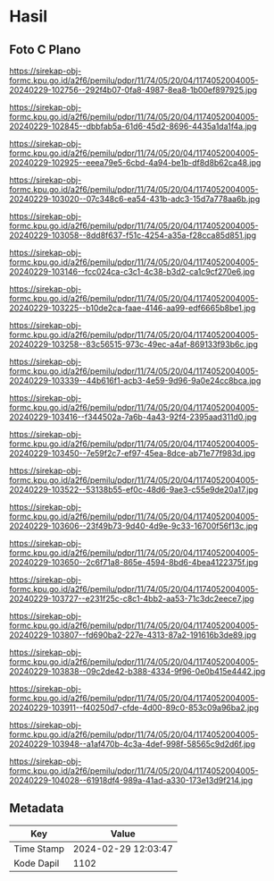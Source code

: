 # Hasil

## Foto C Plano

https://sirekap-obj-formc.kpu.go.id/a2f6/pemilu/pdpr/11/74/05/20/04/1174052004005-20240229-102756--292f4b07-0fa8-4987-8ea8-1b00ef897925.jpg

https://sirekap-obj-formc.kpu.go.id/a2f6/pemilu/pdpr/11/74/05/20/04/1174052004005-20240229-102845--dbbfab5a-61d6-45d2-8696-4435a1da1f4a.jpg

https://sirekap-obj-formc.kpu.go.id/a2f6/pemilu/pdpr/11/74/05/20/04/1174052004005-20240229-102925--eeea79e5-6cbd-4a94-be1b-df8d8b62ca48.jpg

https://sirekap-obj-formc.kpu.go.id/a2f6/pemilu/pdpr/11/74/05/20/04/1174052004005-20240229-103020--07c348c6-ea54-431b-adc3-15d7a778aa6b.jpg

https://sirekap-obj-formc.kpu.go.id/a2f6/pemilu/pdpr/11/74/05/20/04/1174052004005-20240229-103058--8dd8f637-f51c-4254-a35a-f28cca85d851.jpg

https://sirekap-obj-formc.kpu.go.id/a2f6/pemilu/pdpr/11/74/05/20/04/1174052004005-20240229-103146--fcc024ca-c3c1-4c38-b3d2-ca1c9cf270e6.jpg

https://sirekap-obj-formc.kpu.go.id/a2f6/pemilu/pdpr/11/74/05/20/04/1174052004005-20240229-103225--b10de2ca-faae-4146-aa99-edf6665b8be1.jpg

https://sirekap-obj-formc.kpu.go.id/a2f6/pemilu/pdpr/11/74/05/20/04/1174052004005-20240229-103258--83c56515-973c-49ec-a4af-869133f93b6c.jpg

https://sirekap-obj-formc.kpu.go.id/a2f6/pemilu/pdpr/11/74/05/20/04/1174052004005-20240229-103339--44b616f1-acb3-4e59-9d96-9a0e24cc8bca.jpg

https://sirekap-obj-formc.kpu.go.id/a2f6/pemilu/pdpr/11/74/05/20/04/1174052004005-20240229-103416--f344502a-7a6b-4a43-92f4-2395aad311d0.jpg

https://sirekap-obj-formc.kpu.go.id/a2f6/pemilu/pdpr/11/74/05/20/04/1174052004005-20240229-103450--7e59f2c7-ef97-45ea-8dce-ab71e77f983d.jpg

https://sirekap-obj-formc.kpu.go.id/a2f6/pemilu/pdpr/11/74/05/20/04/1174052004005-20240229-103522--53138b55-ef0c-48d6-9ae3-c55e9de20a17.jpg

https://sirekap-obj-formc.kpu.go.id/a2f6/pemilu/pdpr/11/74/05/20/04/1174052004005-20240229-103606--23f49b73-9d40-4d9e-9c33-16700f56f13c.jpg

https://sirekap-obj-formc.kpu.go.id/a2f6/pemilu/pdpr/11/74/05/20/04/1174052004005-20240229-103650--2c6f71a8-865e-4594-8bd6-4bea4122375f.jpg

https://sirekap-obj-formc.kpu.go.id/a2f6/pemilu/pdpr/11/74/05/20/04/1174052004005-20240229-103727--e231f25c-c8c1-4bb2-aa53-71c3dc2eece7.jpg

https://sirekap-obj-formc.kpu.go.id/a2f6/pemilu/pdpr/11/74/05/20/04/1174052004005-20240229-103807--fd690ba2-227e-4313-87a2-191616b3de89.jpg

https://sirekap-obj-formc.kpu.go.id/a2f6/pemilu/pdpr/11/74/05/20/04/1174052004005-20240229-103838--09c2de42-b388-4334-9f96-0e0b415e4442.jpg

https://sirekap-obj-formc.kpu.go.id/a2f6/pemilu/pdpr/11/74/05/20/04/1174052004005-20240229-103911--f40250d7-cfde-4d00-89c0-853c09a96ba2.jpg

https://sirekap-obj-formc.kpu.go.id/a2f6/pemilu/pdpr/11/74/05/20/04/1174052004005-20240229-103948--a1af470b-4c3a-4def-998f-58565c9d2d6f.jpg

https://sirekap-obj-formc.kpu.go.id/a2f6/pemilu/pdpr/11/74/05/20/04/1174052004005-20240229-104028--61918df4-989a-41ad-a330-173e13d9f214.jpg


## Metadata

| Key        | Value               |
| ---------- | ------------------- |
| Time Stamp | 2024-02-29 12:03:47 |
| Kode Dapil | 1102                |



